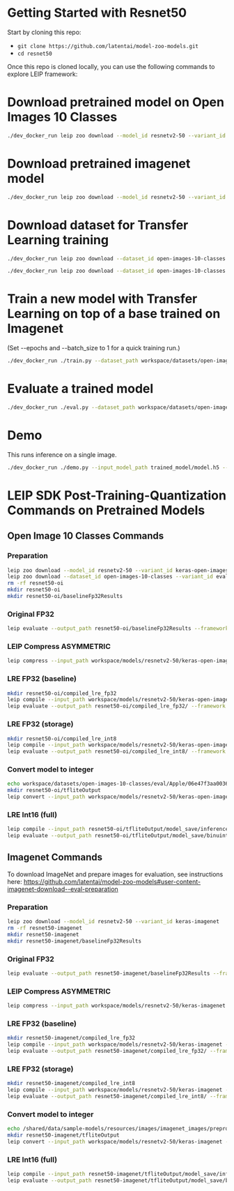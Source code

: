 # Getting Started with Resnet50

Start by cloning this repo:
* ```git clone https://github.com/latentai/model-zoo-models.git```
* ```cd resnet50```

Once this repo is cloned locally, you can use the following commands to explore LEIP framework:


# Download pretrained model on Open Images 10 Classes
```bash
./dev_docker_run leip zoo download --model_id resnetv2-50 --variant_id keras-open-images-10-classes
```
# Download pretrained imagenet model
```bash
./dev_docker_run leip zoo download --model_id resnetv2-50 --variant_id keras-imagenet
```
# Download dataset for Transfer Learning training
```bash
./dev_docker_run leip zoo download --dataset_id open-images-10-classes --variant_id train

./dev_docker_run leip zoo download --dataset_id open-images-10-classes --variant_id eval
```
# Train a new model with Transfer Learning on top of a base trained on Imagenet

(Set --epochs and --batch_size to 1 for a quick training run.)
```bash
./dev_docker_run ./train.py --dataset_path workspace/datasets/open-images-10-classes/train/  --eval_dataset_path workspace/datasets/open-images-10-classes/eval/ --epochs 600
```
# Evaluate a trained model
```bash
./dev_docker_run ./eval.py --dataset_path workspace/datasets/open-images-10-classes/eval/ --input_model_path trained_model/model.h5
```
# Demo

This runs inference on a single image.
```bash
./dev_docker_run ./demo.py --input_model_path trained_model/model.h5 --image_file test_images/dog.jpg
```
# LEIP SDK Post-Training-Quantization Commands on Pretrained Models

##  Open Image 10 Classes Commands

### Preparation
```bash
leip zoo download --model_id resnetv2-50 --variant_id keras-open-images-10-classes
leip zoo download --dataset_id open-images-10-classes --variant_id eval
rm -rf resnet50-oi
mkdir resnet50-oi
mkdir resnet50-oi/baselineFp32Results
```
### Original FP32
```bash
leip evaluate --output_path resnet50-oi/baselineFp32Results --framework tf --input_path workspace/models/resnetv2-50/keras-open-images-10-classes --test_path workspace/datasets/open-images-10-classes/eval/index.txt --class_names workspace/models/resnetv2-50/keras-open-images-10-classes/class_names.txt
```
### LEIP Compress ASYMMETRIC
```bash
leip compress --input_path workspace/models/resnetv2-50/keras-open-images-10-classes --quantizer asymmetric --bits 8 --output_path resnet50-oi/checkpointCompressed/
```
### LRE FP32 (baseline)
```bash
mkdir resnet50-oi/compiled_lre_fp32
leip compile --input_path workspace/models/resnetv2-50/keras-open-images-10-classes --output_path resnet50-oi/compiled_lre_fp32/bin --input_types=float32 --data_type=float32
leip evaluate --output_path resnet50-oi/compiled_lre_fp32/ --framework lre --input_types=float32 --input_path resnet50-oi/compiled_lre_fp32/bin --test_path workspace/datasets/open-images-10-classes/eval/index.txt --class_names workspace/models/resnetv2-50/keras-open-images-10-classes/class_names.txt
```
### LRE FP32 (storage)
```bash
mkdir resnet50-oi/compiled_lre_int8
leip compile --input_path workspace/models/resnetv2-50/keras-open-images-10-classes --output_path resnet50-oi/compiled_lre_int8/bin --input_types=uint8 --data_type=int8
leip evaluate --output_path resnet50-oi/compiled_lre_int8/ --framework lre --input_types=uint8 --input_path resnet50-oi/compiled_lre_int8/bin --test_path workspace/datasets/open-images-10-classes/eval/index.txt --class_names workspace/models/resnetv2-50/keras-open-images-10-classes/class_names.txt
```
### Convert model to integer
```bash
echo workspace/datasets/open-images-10-classes/eval/Apple/06e47f3aa0036947.jpg > rep_dataset.txt
mkdir resnet50-oi/tfliteOutput
leip convert --input_path workspace/models/resnetv2-50/keras-open-images-10-classes --framework tflite --output_path resnet50-oi/tfliteOutput --data_type int8 --policy TfLite --rep_dataset rep_dataset.txt
```
### LRE Int16 (full)
```bash
leip compile --input_path resnet50-oi/tfliteOutput/model_save/inference_model.cast.tflite --output_path resnet50-oi/tfliteOutput/model_save/binuint8 --input_types=uint8 --storage_int8 false
leip evaluate --output_path resnet50-oi/tfliteOutput/model_save/binuint8 --framework lre --input_types=uint8 --input_path resnet50-oi/tfliteOutput/model_save/binuint8 --test_path workspace/datasets/open-images-10-classes/eval/index.txt --class_names workspace/models/resnetv2-50/keras-open-images-10-classes/class_names.txt --preprocessor ''
```
## Imagenet Commands

To download ImageNet and prepare images for evaluation, see instructions here: https://github.com/latentai/model-zoo-models#user-content-imagenet-download--eval-preparation

### Preparation
```bash
leip zoo download --model_id resnetv2-50 --variant_id keras-imagenet
rm -rf resnet50-imagenet
mkdir resnet50-imagenet
mkdir resnet50-imagenet/baselineFp32Results
```
### Original FP32
```bash
leip evaluate --output_path resnet50-imagenet/baselineFp32Results --framework tf --input_path workspace/models/resnetv2-50/keras-imagenet --test_path /shared/data/sample-models/resources/data/imagenet/testsets/testset_1000_images.preprocessed.1000.txt --class_names workspace/models/resnetv2-50/keras-imagenet/class_names.txt
```
### LEIP Compress ASYMMETRIC
```bash
leip compress --input_path workspace/models/resnetv2-50/keras-imagenet --quantizer asymmetric --bits 8 --output_path resnet50-imagenet/checkpointCompressed/
```
### LRE FP32 (baseline)
```bash
mkdir resnet50-imagenet/compiled_lre_fp32
leip compile --input_path workspace/models/resnetv2-50/keras-imagenet --output_path resnet50-imagenet/compiled_lre_fp32/bin --input_types=float32 --data_type=float32
leip evaluate --output_path resnet50-imagenet/compiled_lre_fp32/ --framework lre --input_types=float32 --input_path resnet50-imagenet/compiled_lre_fp32/bin --test_path /shared/data/sample-models/resources/data/imagenet/testsets/testset_1000_images.preprocessed.1000.txt --class_names workspace/models/resnetv2-50/keras-imagenet/class_names.txt
```
### LRE FP32 (storage)
```bash
mkdir resnet50-imagenet/compiled_lre_int8
leip compile --input_path workspace/models/resnetv2-50/keras-imagenet --output_path resnet50-imagenet/compiled_lre_int8/bin --input_types=uint8 --data_type=int8
leip evaluate --output_path resnet50-imagenet/compiled_lre_int8/ --framework lre --input_types=uint8 --input_path resnet50-imagenet/compiled_lre_int8/bin --test_path /shared/data/sample-models/resources/data/imagenet/testsets/testset_1000_images.preprocessed.1000.txt --class_names workspace/models/resnetv2-50/keras-imagenet/class_names.txt
```
### Convert model to integer
```bash
echo /shared/data/sample-models/resources/images/imagenet_images/preprocessed/ILSVRC2012_val_00000001.JPEG > rep_dataset.txt
mkdir resnet50-imagenet/tfliteOutput
leip convert --input_path workspace/models/resnetv2-50/keras-imagenet --framework tflite --output_path resnet50-imagenet/tfliteOutput --data_type int8 --policy TfLite --rep_dataset rep_dataset.txt
```
### LRE Int16 (full)
```bash
leip compile --input_path resnet50-imagenet/tfliteOutput/model_save/inference_model.cast.tflite --output_path resnet50-imagenet/tfliteOutput/model_save/binuint8 --input_types=uint8 --storage_int8 false
leip evaluate --output_path resnet50-imagenet/tfliteOutput/model_save/binuint8 --framework lre --input_types=uint8 --input_path resnet50-imagenet/tfliteOutput/model_save/binuint8 --test_path /shared/data/sample-models/resources/data/imagenet/testsets/testset_1000_images.preprocessed.1000.txt --class_names workspace/models/resnetv2-50/keras-imagenet/class_names.txt --preprocessor ''
```
